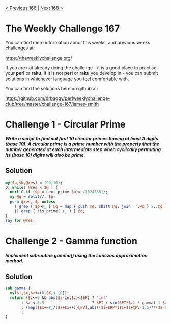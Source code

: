 [< Previous 166](https://github.com/drbaggy/perlweeklychallenge-club/tree/master/challenge-166/james-smith) |
[Next 168 >](https://github.com/drbaggy/perlweeklychallenge-club/tree/master/challenge-168/james-smith)

# The Weekly Challenge 167

You can find more information about this weeks, and previous weeks challenges at:

  https://theweeklychallenge.org/

If you are not already doing the challenge - it is a good place to practise your
**perl** or **raku**. If it is not **perl** or **raku** you develop in - you can
submit solutions in whichever language you feel comfortable with.

You can find the solutions here on github at:

https://github.com/drbaggy/perlweeklychallenge-club/tree/master/challenge-167/james-smith

# Challenge 1 - Circular Prime

***Write a script to find out first 10 circular primes having at least 3 digits (base 10). A circular prime is a prime number with the property that the number generated at each intermediate step when cyclically permuting its (base 10) digits will also be prime.***

## Solution

```perl
my($p,$N,@res) = (99,10);
O: while( @res < $N ) {
  next O if ($p = next_prime $p)=~/[024568]/;
  my @q = split//, $p;
  push @res, $p unless
    ( grep { $p>$_ } @q = map { push @q, shift @q; join '',@q } 2..@q )
    || grep { !is_prime( $_ ) } @q;
}
say for @res;
```

# Challenge 2 - Gamma function

***Implement subroutine gamma() using the Lanczos approximation method.***

## Solution

```perl
sub gamma {
  my($i,$x,$z)=(0,$X,$_[0]);
  return ($z<=0 && abs($z-int$z)<$EP) ? 'inf'
       : $z < 0.5                     ? $PI / sin($PI*$z) * gamma( 1-$z )
       : (map({$x+=$_/($z+$i++)}@PV),abs(($i=$RP*($i=$z+@PV-1.5)**($z-0.5)*exp(-$i)*$x)-int$i)<$EP?int$i:$i)[-1]
       ;
}
```
